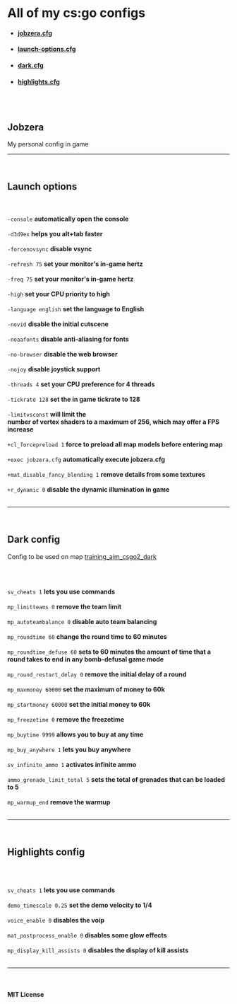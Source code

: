 # All of my cs:go configs

* #### [jobzera.cfg](#jobzera)
* #### [launch-options.cfg](#launch-options)
* #### [dark.cfg](#dark-config)
* #### [highlights.cfg](#highlights-config)

<br>
<br>

## Jobzera
My personal config in game

---
<br>

## Launch options
<br><br>
`-console`                      __automatically open the console__ <br><br>
`-d3d9ex`                       __helps you alt+tab faster__ <br><br>
`-forcenovsync`                 __disable vsync__ <br><br>
`-refresh 75`                   __set your monitor's in-game hertz__ <br><br>
`-freq 75`                      __set your monitor's in-game hertz__ <br><br>
`-high`                         __set your CPU priority to high__ <br><br>
`-language english`             __set the language to English__ <br><br>
`-novid`                        __disable the initial cutscene__ <br><br>
`-noaafonts`                    __disable anti-aliasing for fonts__ <br><br>
`-no-browser`                   __disable the web browser__ <br><br>
`-nojoy`                        __disable joystick support__ <br><br>
`-threads 4`                    __set your CPU preference for 4 threads__ <br><br>
`-tickrate 128`                 __set the in game tickrate to 128__ <br><br>
`-limitvsconst`                 __will limit the  <br>number of vertex shaders to a maximum of 256, which may offer a FPS increase__ <br><br>
`+cl_forcepreload 1`            __force to preload all map models before entering map__ <br><br>
`+exec jobzera.cfg`             __automatically execute jobzera.cfg__ <br><br>
`+mat_disable_fancy_blending 1` __remove details from some textures__ <br><br>
`+r_dynamic 0`                  __disable the dynamic illumination in game__ <br><br>

---
<br>

## Dark config

Config to be used on map [training_aim_csgo2_dark](https://steamcommunity.com/sharedfiles/filedetails/?id=241148414)

<br>
<br>

`sv_cheats 1`                __lets you use commands__ <br><br>
`mp_limitteams 0`            __remove the team limit__ <br><br>
`mp_autoteambalance 0`       __disable auto team balancing__ <br><br>
`mp_roundtime 60`            __change the round time to 60 minutes__ <br><br>
`mp_roundtime_defuse 60`     __sets to 60 minutes the amount of time that a round takes to end in any bomb-defusal game mode__ <br><br>
`mp_round_restart_delay 0`   __remove the initial delay of a round__ <br><br>
`mp_maxmoney 60000`          __set the maximum of money to 60k__ <br><br>
`mp_startmoney 60000`        __set the initial money to 60k__ <br><br>
`mp_freezetime 0`            __remove the freezetime__ <br><br>
`mp_buytime 9999`            __allows you to buy at any time__ <br><br>
`mp_buy_anywhere 1`          __lets you buy anywhere__ <br><br>
`sv_infinite_ammo 1`         __activates infinite ammo__ <br><br>
`ammo_grenade_limit_total 5` __sets the total of grenades that can be loaded to 5__ <br><br>
`mp_warmup_end`              __remove the warmup__ <br><br>

---
<br>

## Highlights config

<br>
<br>

`sv_cheats 1`                __lets you use commands__ <br><br>
`demo_timescale 0.25`        __set the demo velocity to 1/4__ <br><br>
`voice_enable 0`             __disables the voip__ <br><br>
`mat_postprocess_enable 0`   __disables some glow effects__ <br><br>
`mp_display_kill_assists 0`  __disables the display of kill assists__ <br><br>

---
<br>

#### MIT License
